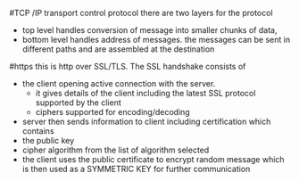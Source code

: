 #TCP /IP
transport control protocol
there are two layers for the protocol
- top level handles conversion of message into smaller chunks of data,
- bottom level handles address of messages. the messages can be sent in different paths and are assembled at the destination

#https
this is http over SSL/TLS. The SSL handshake consists of 
- the client opening active connection with the server.
   - it gives details of the client including the latest SSL protocol supported by the client
   - ciphers supported for encoding/decoding
- server then sends information to client including certification which contains 
 - the public key
 - cipher algorithm from the list of algorithm selected
- the client uses the public certificate to encrypt random message which is then used as a SYMMETRIC KEY for further communication